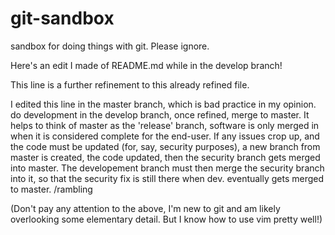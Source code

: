 git-sandbox
===========

sandbox for doing things with git.  Please ignore.

Here's an edit I made of README.md while in the develop branch!

This line is a further refinement to this already refined file.

I edited this line in the master branch, which is bad practice in my opinion.
do development in the develop branch, once refined, merge to master.  It helps
to think of master as the 'release' branch, software is only merged in when it
is considered complete for the end-user.  If any issues crop up, and the code
must be updated (for, say, security purposes), a new branch from master is
created, the code updated, then the security branch gets merged into master.
The developement branch must then merge the security branch into it, so that
the security fix is still there when dev. eventually gets merged to master.
/rambling

(Don't pay any attention to the above, I'm new to git and am likely overlooking
 some elementary detail.  But I know how to use vim pretty well!)
